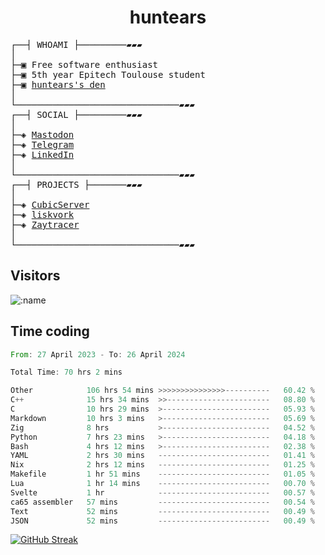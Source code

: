<h1 align="center">
huntears
</h1>
<!-- <p align="center">
<img src=https://huntears.com/img/pfp.webp width=30%/>
</p>
<style>
img {
    border-radius: 50%;
}
</style> -->
<pre>
┌──┤ WHOAMI ├─────────▰▰▰
│
├─▣ Free software enthusiast
├─▣ 5th year Epitech Toulouse student
├─▣ <a href="https://huntears.com/">huntears's den</a>
│
└───────────────────────────────▰▰▰
┌──┤ SOCIAL ├─────────▰▰▰
│
├─◈ <a href="https://fosstodon.org/@huntears">Mastodon</a>
├─◈ <a href="https://t.me/huntears">Telegram</a>
├─◈ <a href="https://www.linkedin.com/in/alexandre-flion">LinkedIn</a>
│
└───────────────────────────────▰▰▰
┌──┤ PROJECTS ├───────▰▰▰
│
├─◈ <a href="https://github.com/CubicMC/cubic-server">CubicServer</a>
├─◈ <a href="https://github.com/Epitech/B-AIA-500_liskvork">liskvork</a>
├─◈ <a href="https://github.com/Miou-zora/Zaytracer">Zaytracer</a>
│
└───────────────────────────────▰▰▰
</pre>

## Visitors

![:name](https://count.getloli.com/get/@huntears?theme=rule34)

## Time coding

<!--START_SECTION:wakatime-->

```rust
From: 27 April 2023 - To: 26 April 2024

Total Time: 70 hrs 2 mins

Other            106 hrs 54 mins >>>>>>>>>>>>>>>----------   60.42 %
C++              15 hrs 34 mins  >>-----------------------   08.80 %
C                10 hrs 29 mins  >------------------------   05.93 %
Markdown         10 hrs 3 mins   >------------------------   05.69 %
Zig              8 hrs           >------------------------   04.52 %
Python           7 hrs 23 mins   >------------------------   04.18 %
Bash             4 hrs 12 mins   >------------------------   02.38 %
YAML             2 hrs 30 mins   -------------------------   01.41 %
Nix              2 hrs 12 mins   -------------------------   01.25 %
Makefile         1 hr 51 mins    -------------------------   01.05 %
Lua              1 hr 14 mins    -------------------------   00.70 %
Svelte           1 hr            -------------------------   00.57 %
ca65 assembler   57 mins         -------------------------   00.54 %
Text             52 mins         -------------------------   00.49 %
JSON             52 mins         -------------------------   00.49 %
```

<!--END_SECTION:wakatime-->

[![GitHub Streak](https://streak-stats.demolab.com?user=huntears)](https://git.io/streak-stats)
